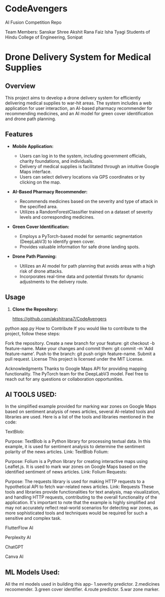 # CodeAvengers
AI Fusion Competition Repo

Team Members:
Sanskar Shree
Akshit Rana
Faiz
Isha Tyagi 
Students of Hindu College of Engineering, Sonipat

# Drone Delivery System for Medical Supplies

## Overview

This project aims to develop a drone delivery system for efficiently delivering medical supplies to war-hit areas. The system includes a web application for user interaction, an AI-based pharmacy recommender for recommending medicines, and an AI model for green cover identification and drone path planning.

## Features

- **Mobile Application:**
  - Users can log in to the system, including government officials, charity foundations, and individuals.
  - Delivery of medical supplies is facilitated through an intuitive Google Maps interface.
  - Users can select delivery locations via GPS coordinates or by clicking on the map.

- **AI-Based Pharmacy Recommender:**
  - Recommends medicines based on the severity and type of attack in the specified area.
  - Utilizes a RandomForestClassifier trained on a dataset of severity levels and corresponding medicines.

- **Green Cover Identification:**
  - Employs a PyTorch-based model for semantic segmentation (DeepLabV3) to identify green cover.
  - Provides valuable information for safe drone landing spots.

- **Drone Path Planning:**
  - Utilizes an AI model for path planning that avoids areas with a high risk of drone attacks.
  - Incorporates real-time data and potential threats for dynamic adjustments to the delivery route.

## Usage

1. **Clone the Repository:**

   https://github.com/akshitrana7/CodeAvengers


python app.py
How to Contribute
If you would like to contribute to the project, follow these steps:

Fork the repository.
Create a new branch for your feature: git checkout -b feature-name.
Make your changes and commit them: git commit -m 'Add feature-name'.
Push to the branch: git push origin feature-name.
Submit a pull request.
License
This project is licensed under the MIT License.

Acknowledgments
Thanks to Google Maps API for providing mapping functionality.
The PyTorch team for the DeepLabV3 model.
Feel free to reach out for any questions or collaboration opportunities.




## AI TOOLS USED:
In the simplified example provided for marking war zones on Google Maps based on sentiment analysis of news articles, several AI-related tools and libraries are used. Here is a list of the tools and libraries mentioned in the code:

TextBlob:

Purpose: TextBlob is a Python library for processing textual data. In this example, it is used for sentiment analysis to determine the sentiment polarity of the news articles.
Link: TextBlob
Folium:

Purpose: Folium is a Python library for creating interactive maps using Leaflet.js. It is used to mark war zones on Google Maps based on the identified sentiment of news articles.
Link: Folium
Requests:

Purpose: The requests library is used for making HTTP requests to a hypothetical API to fetch war-related news articles.
Link: Requests
These tools and libraries provide functionalities for text analysis, map visualization, and handling HTTP requests, contributing to the overall functionality of the application. It's important to note that the example is highly simplified and may not accurately reflect real-world scenarios for detecting war zones, as more sophisticated tools and techniques would be required for such a sensitive and complex task.


FlutterFlow AI

Perplexity AI

ChatGPT

Canva AI

## ML Models Used:

All the ml models used in building this app-
1.severity predictor.
2.medicines recoomender.
3.green cover identifier.
4.route predictor.
5.war zone marker.

